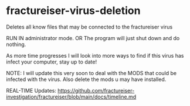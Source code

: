 # fractureiser-virus-deletion
Deletes all know files that may be connected to the fractureiser  virus

RUN IN administrator mode. OR The program will just shut down and do nothing.

As more time progresses I will look into more ways to find if this virus has infect your computer, stay up to date!

NOTE: I will update this very soon to deal with the MODS that could be infected with the virus.
Also delete the mods u may have installed.

REAL-TIME Updates: https://github.com/fractureiser-investigation/fractureiser/blob/main/docs/timeline.md
